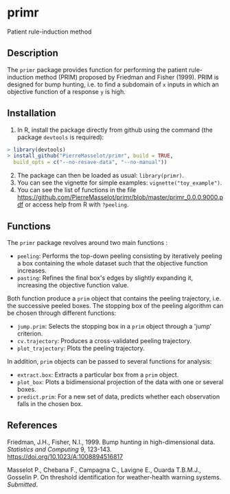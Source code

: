 # primr
 Patient rule-induction method
 
## Description

The `primr` package provides function for performing the patient rule-induction method (PRIM) proposed by Friedman and Fisher (1999). PRIM is designed for bump hunting, i.e. to find a subdomain of `x` inputs in which an objective function of a response `y` is high.

## Installation

1. In R, install the package directly from github using the command (the package `devtools` is required):
```r
> library(devtools)
> install_github("PierreMasselot/primr", build = TRUE, 
  build_opts = c("--no-resave-data", "--no-manual"))
```
2. The package can then be loaded as usual: `library(primr)`.
3. You can see the vignette for simple examples: `vignette("toy_example")`.
4. You can see the list of functions in the file https://github.com/PierreMasselot/primr/blob/master/primr_0.0.0.9000.pdf or access help from R with `?peeling`.

## Functions

The `primr` package revolves around two main functions :
* `peeling`: Performs the top-down peeling consisting by iteratively peeling a box containing the whole dataset such that the objective function increases.
* `pasting`: Refines the final box's edges by slightly expanding it, increasing the objective function value.

Both function produce a `prim` object that contains the peeling trajectory, i.e. the successive peeled boxes. The stopping box of the peeling algorithm can be chosen through different functions:
* `jump.prim`: Selects the stopping box in a `prim` object through a 'jump' criterion.
* `cv.trajectory`: Produces a cross-validated peeling trajectory.
* `plot_trajectory`: Plots the peeling trajectory.

In addition, `prim` objects can be passed to several functions for analysis:
* `extract.box`: Extracts a particular box from a `prim` object.
* `plot_box`: Plots a bidimensional projection of the data with one or several boxes.
* `predict.prim`: For a new set of data, predicts whether each observation falls in the chosen box.

## References

Friedman, J.H., Fisher, N.I., 1999. Bump hunting in high-dimensional data. *Statistics and Computing* 9, 123-143. https://doi.org/10.1023/A:1008894516817

Masselot P., Chebana F., Campagna C., Lavigne E., Ouarda T.B.M.J., Gosselin P. On threshold identification for weather-health warning systems. *Submitted*.